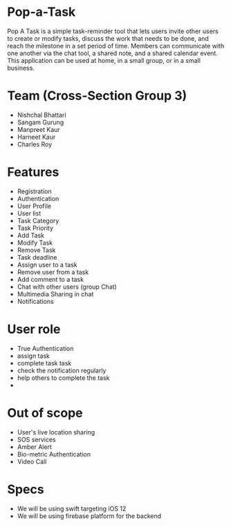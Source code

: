 # Pop-a-Task
Pop A Task is a simple task-reminder tool that lets users invite other users to create or modify tasks, discuss the work that needs to be done, and reach the milestone in a set period of time. Members can communicate with one another via the chat tool, a shared note, and a shared calendar event. This application can be used at home, in a small group, or in a small business.

# Team (Cross-Section Group 3)
- Nishchal Bhattari
- Sangam Gurung
- Manpreet Kaur
- Harneet Kaur
- Charles Roy

# Features
- Registration
- Authentication
- User Profile
- User list
- Task Category
- Task Priority
- Add Task
- Modify Task
- Remove Task
- Task deadline
- Assign user to a task
- Remove user from a task
- Add comment to a task
- Chat with other users (group Chat)
- Multimedia Sharing in chat
- Notifications

# User role

- True Authentication
- assign task
- complete task task
- check the notification regularly
- help others to complete the task
-

# Out of scope
- User's live location sharing 
- SOS services 
- Amber Alert 
- Bio-metric Authentication
- Video Call

# Specs
- We will be using swift targeting iOS 12
- We will be using firebase platform for the backend
